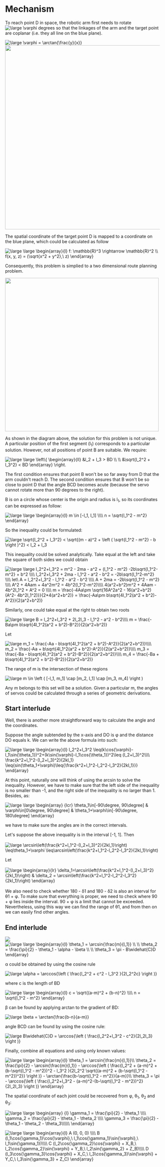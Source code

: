 # Mechanism

To reach point D in space, the robotic arm first needs to rotate <img src="http://latex.codecogs.com/svg.latex?\inline&space;\large&space;\varphi" title="\large \varphi" /> degrees so that the linkages of the arm and the target point are coplanar (i.e. they all line on the blue plane). 

<img src="http://latex.codecogs.com/svg.latex?\large&space;\varphi&space;=&space;\arctan{\frac{y}{x}}" title="\large \varphi = \arctan{\frac{y}{x}}" />

<img src="demo/three-to-two.png" width="600px">

The spatial coordinate of the target point D is mapped to a coordinate on the blue plane, which could be calculated as follow

<img src="http://latex.codecogs.com/svg.latex?\large&space;\large&space;\begin{array}{l}&space;f:&space;\mathbb{R}^3&space;\rightarrow&space;\mathbb{R}^2&space;\\&space;f(x,&space;y,&space;z)&space;=&space;(\sqrt{x^2&space;&plus;&space;y^2},\&space;z)&space;\end{array}" title="\large \large \begin{array}{l} f: \mathbb{R}^3 \rightarrow \mathbb{R}^2 \\ f(x, y, z) = (\sqrt{x^2 + y^2},\ z) \end{array}" />

Consequently, this problem is simplied to a two dimensional route planning problem. 

<img src="demo/2d.svg" width="500px">

As shown in the diagram above, the solution for this problem is not unique. A particular position of the first segment (l<sub>1</sub>) corresponds to a particular solution. However, not all positions of point B are suitable. We require:

<img src="http://latex.codecogs.com/svg.latex?\large&space;\large&space;\left\{&space;\begin{array}{ll}&space;&l_2&space;&plus;&space;l_3&space;>&space;BD&space;\\&space;\\&space;&\sqrt{l_2^2&space;&plus;&space;l_3^2}&space;<&space;BD&space;\end{array}&space;\right." title="\large \large \left\{ \begin{array}{ll} &l_2 + l_3 > BD \\ \\ &\sqrt{l_2^2 + l_3^2} < BD \end{array} \right." />

The first condition ensures that point B won't be so far away from D that the arm couldn't reach D. The second condition ensures that B won't be so close to point D that the angle BCD becomes acute (because the servo cannot rotate more than 90 degrees to the right).

B is on a circle whose center is the origin and radius is l<sub>1</sub>, so its coordinates can be expressed as follow:

<img src="http://latex.codecogs.com/svg.latex?\large&space;\large&space;\begin{array}{l}&space;m&space;\in&space;[-l_1,&space;l_1]&space;\\\\&space;n&space;=&space;\sqrt{l_1^2&space;-&space;m^2}&space;\end{array}" title="\large \large \begin{array}{l} m \in [-l_1, l_1] \\\\ n = \sqrt{l_1^2 - m^2} \end{array}" />

So the inequality could be formulated:

<img src="http://latex.codecogs.com/svg.latex?\large&space;\sqrt{l_2^2&space;&plus;&space;l_3^2}&space;<&space;\sqrt{(m&space;-&space;a)^2&space;&plus;&space;\left&space;(&space;\sqrt{l_1^2&space;-&space;m^2}&space;-&space;b&space;\right&space;)^2}&space;<&space;l_2&space;&plus;&space;l_3" title="\large \sqrt{l_2^2 + l_3^2} < \sqrt{(m - a)^2 + \left ( \sqrt{l_1^2 - m^2} - b \right )^2} < l_2 + l_3" />

This inequality could be solved analytically. Take equal at the left and take the square of both sides we could obtain

<img src="http://latex.codecogs.com/svg.latex?\large&space;\large&space;l_2^2&plus;l_3^2&space;=&space;m^2&space;-&space;2ma&space;-&space;a^2&space;&plus;&space;(l_1^2&space;-&space;m^2)&space;-2b\sqrt{l_1^2-m^2}&space;&plus;&space;b^2&space;\\\\&space;l_2^2&plus;l_3^2&space;&plus;&space;2ma&space;-&space;l_1^2&space;-&space;a^2&space;-&space;b^2&space;=&space;-2b\sqrt{l_1^2-m^2}&space;\\\\&space;let\&space;A&space;=&space;l_2^2&plus;l_3^2&space;-&space;l_1^2&space;-&space;a^2&space;-&space;b^2&space;\\\\&space;A&space;&plus;&space;2ma&space;=&space;-2b\sqrt{l_1^2&space;-&space;m^2}&space;\\\\&space;A^2&space;&plus;&space;4Aam&space;&plus;&space;4a^2m^2&space;=&space;4b^2(l_1^2-m^2)\\\\&space;4(a^2&plus;b^2)m^2&space;&plus;&space;4Aam&space;-&space;4b^2l_1^2&space;&plus;&space;A^2&space;=&space;0&space;\\\\&space;m&space;=&space;\frac{-4Aa\pm&space;\sqrt{16A^2a^2&space;-&space;16(a^2&plus;b^2)(A^2-&space;4b^2l_1^2)}}{2*4(a^2&plus;b^2)}&space;=&space;\frac{-Aa\pm&space;b\sqrt{4l_1^2(a^2&space;&plus;&space;b^2)-A^2}}{2(a^2&plus;b^2)}" title="\large \large l_2^2+l_3^2 = m^2 - 2ma - a^2 + (l_1^2 - m^2) -2b\sqrt{l_1^2-m^2} + b^2 \\\\ l_2^2+l_3^2 + 2ma - l_1^2 - a^2 - b^2 = -2b\sqrt{l_1^2-m^2} \\\\ let\ A = l_2^2+l_3^2 - l_1^2 - a^2 - b^2 \\\\ A + 2ma = -2b\sqrt{l_1^2 - m^2} \\\\ A^2 + 4Aam + 4a^2m^2 = 4b^2(l_1^2-m^2)\\\\ 4(a^2+b^2)m^2 + 4Aam - 4b^2l_1^2 + A^2 = 0 \\\\ m = \frac{-4Aa\pm \sqrt{16A^2a^2 - 16(a^2+b^2)(A^2- 4b^2l_1^2)}}{2*4(a^2+b^2)} = \frac{-Aa\pm b\sqrt{4l_1^2(a^2 + b^2)-A^2}}{2(a^2+b^2)}" />

Similarly, one could take equal at the right to obtain two roots

<img src="http://latex.codecogs.com/svg.latex?\large&space;\large&space;B&space;=&space;l_2^2&plus;l_3^2&space;&plus;&space;2l_2l_3&space;-&space;l_1^2&space;-&space;a^2&space;-&space;b^2\\\\&space;m&space;=&space;\frac{-Ba\pm&space;b\sqrt{4l_1^2(a^2&space;&plus;&space;b^2)-B^2}}{2(a^2&plus;b^2)}" title="\large \large B = l_2^2+l_3^2 + 2l_2l_3 - l_1^2 - a^2 - b^2\\\\ m = \frac{-Ba\pm b\sqrt{4l_1^2(a^2 + b^2)-B^2}}{2(a^2+b^2)}" />

Let

<img src="http://latex.codecogs.com/svg.latex?\large&space;m_1&space;=&space;\frac{-Aa&space;-&space;b\sqrt{4l_1^2(a^2&space;&plus;&space;b^2)-A^2}}{2(a^2&plus;b^2)}\\\\&space;m_2&space;=&space;\frac{-Aa&space;&plus;&space;b\sqrt{4l_1^2(a^2&space;&plus;&space;b^2)-A^2}}{2(a^2&plus;b^2)}\\\\&space;m_3&space;=&space;\frac{-Ba&space;-&space;b\sqrt{4l_1^2(a^2&space;&plus;&space;b^2)-B^2}}{2(a^2&plus;b^2)}\\\\&space;m_4&space;=&space;\frac{-Ba&space;&plus;&space;b\sqrt{4l_1^2(a^2&space;&plus;&space;b^2)-B^2}}{2(a^2&plus;b^2)}" title="\large m_1 = \frac{-Aa - b\sqrt{4l_1^2(a^2 + b^2)-A^2}}{2(a^2+b^2)}\\\\ m_2 = \frac{-Aa + b\sqrt{4l_1^2(a^2 + b^2)-A^2}}{2(a^2+b^2)}\\\\ m_3 = \frac{-Ba - b\sqrt{4l_1^2(a^2 + b^2)-B^2}}{2(a^2+b^2)}\\\\ m_4 = \frac{-Ba + b\sqrt{4l_1^2(a^2 + b^2)-B^2}}{2(a^2+b^2)}" />

The range of m is the intersection of these regions

<img src="http://latex.codecogs.com/svg.latex?\large&space;m&space;\in&space;\left&space;(&space;[-l_1,&space;m_1]&space;\cap&space;[m_2,&space;l_1]&space;\cap&space;[m_3,&space;m_4]&space;\right&space;)" title="\large m \in \left ( [-l_1, m_1] \cap [m_2, l_1] \cap [m_3, m_4] \right )" />

Any m belongs to this set will be a solution. Given a particular m, the angles of servos could be calculated through a series of geometric derivations.

## Start interlude

Well, there is another more straightforward way to calculate the angle and the coordinates.

Suppose the angle subtended by the x-axis and DO is &phi; and the distance DO equals k. We can write the above formula into such:
<p>
<img src="http://latex.codecogs.com/svg.latex?\large&space;\large&space;\begin{array}{l}&space;l_2^2&plus;l_3^2&space;\leq(k\cos{\varphi}-l_1\sin{\theta_1})^2&plus;(k\sin{\varphi}-l_1\cos{\theta_1})^2\leq&space;(l_2&plus;l_3)^2\\\\&space;\frac{k^2&plus;l_1^2-(l_2&plus;l_3)^2}{2kl_1}&space;\leq{sin(\theta_1&plus;\varphi)\leq{\frac{k^2&plus;l_1^2-l_2^2-l_3^2}{2kl_1}}}&space;\end{array}" title="\large \large \begin{array}{l} l_2^2+l_3^2 \leq(k\cos{\varphi}-l_1\sin{\theta_1})^2+(k\sin{\varphi}-l_1\cos{\theta_1})^2\leq (l_2+l_3)^2\\\\ \frac{k^2+l_1^2-(l_2+l_3)^2}{2kl_1} \leq{sin(\theta_1+\varphi)\leq{\frac{k^2+l_1^2-l_2^2-l_3^2}{2kl_1}}} \end{array}" />
</p>
<p>
At this point, naturally one will think of using the arcsin to solve the inequality. However, we have to make sure that the left side of the inequality is no smaller than -1, and the right side of the inequality is no larger than 1. Besides, as:
</p>
<img src="http://latex.codecogs.com/svg.latex?\large&space;\large&space;\begin{array}&space;{lcr}&space;\theta_1\in[-90\degree,&space;90\degree]&space;&&space;\varphi\in[0\degree,&space;90\degree]&space;&&space;\theta_1&plus;\varphi\in[-90\degree,&space;180\degree]&space;\end{array}" title="\large \large \begin{array} {lcr} \theta_1\in[-90\degree, 90\degree] & \varphi\in[0\degree, 90\degree] & \theta_1+\varphi\in[-90\degree, 180\degree] \end{array}" />
<p>
we have to make sure the angles are in the correct intervals.

Let's suppose the above inequality is in the interval [-1, 1]. Then
<br/>
<br/>
<img src="http://latex.codecogs.com/svg.latex?\large&space;\arcsin\left(\frac{k^2&plus;l_1^2-(l_2&plus;l_3)^2}{2kl_1}\right)&space;\leq\theta_1&plus;\varphi&space;\leq\arcsin\left(\frac{k^2&plus;l_1^2-l_2^2-l_3^2}{2kl_1}\right)" title="\large \arcsin\left(\frac{k^2+l_1^2-(l_2+l_3)^2}{2kl_1}\right) \leq\theta_1+\varphi \leq\arcsin\left(\frac{k^2+l_1^2-l_2^2-l_3^2}{2kl_1}\right)" />
</p>
<p>
Let
<br/>
<br/>
<img src="http://latex.codecogs.com/svg.latex?\large&space;\begin{array}{lr}&space;\delta_1=\arcsin\left(\frac{k^2&plus;l_1^2-(l_2&plus;l_3)^2}{2kl_1}\right)&space;&&space;\delta_2&space;=&space;\arcsin\left(\frac{k^2&plus;l_1^2-l_2^2-l_3^2}{2kl_1}\right)&space;\end{array}" title="\large \begin{array}{lr} \delta_1=\arcsin\left(\frac{k^2+l_1^2-(l_2+l_3)^2}{2kl_1}\right) & \delta_2 = \arcsin\left(\frac{k^2+l_1^2-l_2^2-l_3^2}{2kl_1}\right) \end{array}" />
<br/>
<br/>
We also need to check whether 180 - &delta;1 and 180 - &delta;2 is also an interval for &theta;1 + &phi;. To make sure that everything is proper, we need to check where 90 + &phi; lies inside the interval. 90 + &phi; is a limit that cannot be exceeded. Nevertheless, using this way we can find the range of &theta;1, and from then on we can easily find other angles.
</p>

## End interlude

<img src="demo/angle-solution.svg"/>
<br/>

<img src="http://latex.codecogs.com/svg.latex?\large&space;\large&space;\begin{array}{l}&space;\theta_1&space;=&space;\arcsin{\frac{m}{l_1}}&space;\\&space;\\&space;\theta_2&space;=&space;\frac{\pi}{2}&space;-&space;\theta_1&space;-&space;\alpha&space;-&space;\beta&space;\\&space;\\&space;\theta_3&space;=&space;\pi&space;-&space;B\widehat{C}D&space;\end{array}" title="\large \large \begin{array}{l} \theta_1 = \arcsin{\frac{m}{l_1}} \\ \\ \theta_2 = \frac{\pi}{2} - \theta_1 - \alpha - \beta \\ \\ \theta_3 = \pi - B\widehat{C}D \end{array}" />

&alpha; could be obtained by using the cosine rule

<img src="http://latex.codecogs.com/svg.latex?\large&space;\alpha&space;=&space;\arccos{\left&space;(&space;\frac{l_2^2&space;&plus;&space;c^2&space;-&space;l_3^2&space;}{2l_2^2c}&space;\right&space;)}" title="\large \alpha = \arccos{\left ( \frac{l_2^2 + c^2 - l_3^2 }{2l_2^2c} \right )}" />

where c is the length of BD

<img src="http://latex.codecogs.com/svg.latex?\large&space;\large&space;\begin{array}{l}&space;c&space;=&space;\sqrt{(a-m)^2&space;&plus;&space;(b-n)^2}&space;\\\\&space;n&space;=&space;\sqrt{l_1^2&space;-&space;m^2}&space;\end{array}" title="\large \large \begin{array}{l} c = \sqrt{(a-m)^2 + (b-n)^2} \\\\ n = \sqrt{l_1^2 - m^2} \end{array}" />

&beta; can be found by applying arctan to the gradient of BD:

<img src="http://latex.codecogs.com/svg.latex?\large&space;\beta&space;=&space;\arctan{\frac{b-n}{a-m}}" title="\large \beta = \arctan{\frac{b-n}{a-m}}" />

angle BCD can be found by using the cosine rule:

<img src="http://latex.codecogs.com/svg.latex?\large&space;B\widehat{C}D&space;=&space;\arccos{\left&space;(&space;\frac{l_2^2&plus;l_3^2&space;-&space;c^2}{2l_2l_3}&space;\right&space;)}" title="\large B\widehat{C}D = \arccos{\left ( \frac{l_2^2+l_3^2 - c^2}{2l_2l_3} \right )}" />

Finally, combine all equations and using only known values:

<img src="http://latex.codecogs.com/svg.latex?\large&space;\large&space;\begin{array}{l}&space;\theta_1&space;=&space;\arcsin{\frac{m}{l_1}}\\&space;\theta_2&space;=&space;\frac{\pi}{2}&space;-&space;\arcsin{\frac{m}{l_1}}&space;-&space;\arccos{\left&space;(&space;\frac{l_2^2&space;&plus;&space;(a-m)^2&space;&plus;(b-\sqrt{l_1^2&space;-&space;m^2})^2&space;-&space;l_3^2&space;}{2l_2^2&space;\sqrt{(a-m)^2&space;&plus;&space;(b-\sqrt{l_1^2&space;-&space;m^2})^2}}&space;\right&space;)}&space;-&space;\arctan{\frac{b-\sqrt{l_1^2&space;-&space;m^2}}{a-m}}\\&space;\theta_3&space;=&space;\pi&space;-&space;\arccos{\left&space;(&space;\frac{l_2^2&plus;l_3^2&space;-&space;(a-m)^2-(b-\sqrt{l_1^2&space;-&space;m^2})^2}{2l_2l_3}&space;\right&space;)}&space;\end{array}" title="\large \large \begin{array}{l} \theta_1 = \arcsin{\frac{m}{l_1}}\\ \theta_2 = \frac{\pi}{2} - \arcsin{\frac{m}{l_1}} - \arccos{\left ( \frac{l_2^2 + (a-m)^2 +(b-\sqrt{l_1^2 - m^2})^2 - l_3^2 }{2l_2^2 \sqrt{(a-m)^2 + (b-\sqrt{l_1^2 - m^2})^2}} \right )} - \arctan{\frac{b-\sqrt{l_1^2 - m^2}}{a-m}}\\ \theta_3 = \pi - \arccos{\left ( \frac{l_2^2+l_3^2 - (a-m)^2-(b-\sqrt{l_1^2 - m^2})^2}{2l_2l_3} \right )} \end{array}" />

The spatial coordinate of each joint could be recovered from &phi;, &theta;<sub>1</sub>, &theta;<sub>2</sub> and &theta;<sub>3</sub>:
<p>
<img src="http://latex.codecogs.com/svg.latex?\large&space;\large&space;\begin{array}&space;{l}&space;\gamma_1&space;=&space;\frac{\pi}{2}&space;-&space;\theta_1&space;\\\\&space;\gamma_2&space;=&space;\frac{\pi}{2}&space;-&space;\theta_1&space;-&space;\theta_2&space;\\\\&space;\gamma_3&space;=&space;\frac{\pi}{2}&space;-&space;\theta_1&space;-&space;\theta_2&space;-&space;\theta_3\\\\\\&space;\end{array}" title="\large \large \begin{array} {l} \gamma_1 = \frac{\pi}{2} - \theta_1 \\\\ \gamma_2 = \frac{\pi}{2} - \theta_1 - \theta_2 \\\\ \gamma_3 = \frac{\pi}{2} - \theta_1 - \theta_2 - \theta_3\\\\\\ \end{array}" />
</p>
<img src="http://latex.codecogs.com/svg.latex?\large&space;\large&space;\begin{array}{l}&space;A&space;(0,&space;0,&space;0)&space;\\\\&space;B&space;(l_1\cos{\gamma_1}\cos{\varphi},\&space;l_1\cos{\gamma_1}\sin{\varphi},\&space;l_1\sin{\gamma_1})\\\\&space;C&space;(l_2\cos{\gamma_2}\cos{\varphi}&space;&plus;&space;X_B,\&space;l_2\cos{\gamma_2}\sin{\varphi}&space;&plus;&space;Y_B,\&space;l_2\sin{\gamma_2}&space;&plus;&space;Z_B)\\\\&space;D&space;(l_3\cos{\gamma_3}\cos{\varphi}&space;&plus;&space;X_C,\&space;l_3\cos{\gamma_3}\sin{\varphi}&space;&plus;&space;Y_C,\&space;l_3\sin{\gamma_3}&space;&plus;&space;Z_C)&space;\end{array}" title="\large \large \begin{array}{l} A (0, 0, 0) \\\\ B (l_1\cos{\gamma_1}\cos{\varphi},\ l_1\cos{\gamma_1}\sin{\varphi},\ l_1\sin{\gamma_1})\\\\ C (l_2\cos{\gamma_2}\cos{\varphi} + X_B,\ l_2\cos{\gamma_2}\sin{\varphi} + Y_B,\ l_2\sin{\gamma_2} + Z_B)\\\\ D (l_3\cos{\gamma_3}\cos{\varphi} + X_C,\ l_3\cos{\gamma_3}\sin{\varphi} + Y_C,\ l_3\sin{\gamma_3} + Z_C) \end{array}" />


